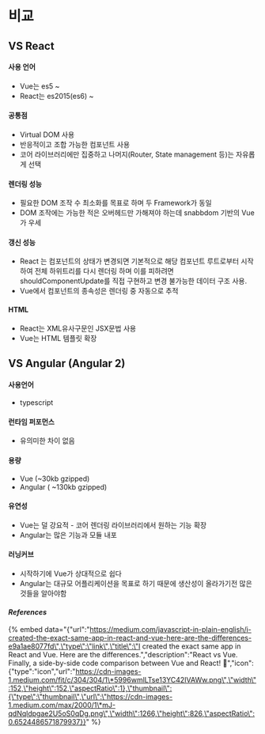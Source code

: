 # 비교

## VS React

#### 사용 언어

* Vue는 es5 ~
* React는 es2015\(es6\) ~

#### 공통점

* Virtual DOM 사용
* 반응적이고 조합 가능한 컴포넌트 사용
* 코어 라이브러리에만 집중하고 나머지\(Router, State management 등\)는 자유롭게 선택 

#### 렌더링 성능

* 필요한 DOM 조작 수 최소화를 목표로 하며 두 Framework가 동일
* DOM 조작에는 가능한 적은 오버헤드만 가해져야 하는데 snabbdom 기반의 Vue가 우세 

#### 갱신 성능

* React 는 컴포넌트의 상태가 변경되면 기본적으로 해당 컴포넌트 루트로부터 시작하여 전체 하위트리를 다시 렌더링 하며 이를 피하려면 shouldComponentUpdate를 직접 구현하고 변경 불가능한 데이터 구조 사용.
* Vue에서  컴포넌트의 종속성은 렌더링 중 자동으로 추적 

#### HTML

* React는 XML유사구문인 JSX문법 사용
* Vue는 HTML 템플릿 확장



## VS Angular \(Angular 2\)

#### 사용언어

* typescript

#### 런타임 퍼포먼스

* 유의미한 차이 없음

#### 용량

* Vue \(~30kb gzipped\)
* Angular \( ~130kb gzipped\)

#### 유연성

* Vue는 덜 강요적 - 코어 렌더링 라이브러리에서 원하는 기능 확장
* Angular는 많은 기능과 모듈 내포

#### 러닝커브

* 시작하기에 Vue가 상대적으로 쉽다
* Angular는 대규모 어플리케이션을 목표로 하기 때문에 생산성이 올라가기전 많은 것들을 알아야함

#### _References_

{% embed data="{\"url\":\"https://medium.com/javascript-in-plain-english/i-created-the-exact-same-app-in-react-and-vue-here-are-the-differences-e9a1ae8077fd\",\"type\":\"link\",\"title\":\"I created the exact same app in React and Vue. Here are the differences.\",\"description\":\"React vs Vue. Finally, a side-by-side code comparison between Vue and React! 🎉\",\"icon\":{\"type\":\"icon\",\"url\":\"https://cdn-images-1.medium.com/fit/c/304/304/1\*5996wmlLTse13YC42IVAWw.png\",\"width\":152,\"height\":152,\"aspectRatio\":1},\"thumbnail\":{\"type\":\"thumbnail\",\"url\":\"https://cdn-images-1.medium.com/max/2000/1\*mJ-qdNqldpgae2U5oS0qDg.png\",\"width\":1266,\"height\":826,\"aspectRatio\":0.6524486571879937}}" %}

